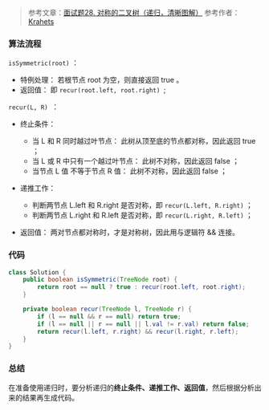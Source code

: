 > 参考文章：[面试题28. 对称的二叉树（递归，清晰图解）](https://leetcode-cn.com/problems/dui-cheng-de-er-cha-shu-lcof/solution/mian-shi-ti-28-dui-cheng-de-er-cha-shu-di-gui-qing/)
> 参考作者：[Krahets](https://leetcode-cn.com/u/jyd/)

### 算法流程
`isSymmetric(root)` ：

- 特例处理： 若根节点 root 为空，则直接返回 true 。
- 返回值： 即 `recur(root.left, root.right) `;

`recur(L, R) `：

- 终止条件：
  - 当 L 和 R 同时越过叶节点： 此树从顶至底的节点都对称，因此返回 true ；
  - 当 L 或 R 中只有一个越过叶节点： 此树不对称，因此返回 false ；
  - 当节点 L 值 不等于节点 R 值： 此树不对称，因此返回 false ；

- 递推工作：
  - 判断两节点 L.left 和 R.right 是否对称，即 `recur(L.left, R.right)` ；
  - 判断两节点 L.right 和 R.left 是否对称，即 `recur(L.right, R.left)` ；

- 返回值： 两对节点都对称时，才是对称树，因此用与逻辑符 && 连接。

### 代码

```java
class Solution {
    public boolean isSymmetric(TreeNode root) {
        return root == null ? true : recur(root.left, root.right);
    }

    private boolean recur(TreeNode l, TreeNode r) {
        if (l == null && r == null) return true;
        if (l == null || r == null || l.val != r.val) return false;
        return recur(l.left, r.right) && recur(l.right, r.left);
    }
}
```

### 总结

在准备使用递归时，要分析递归的**终止条件、递推工作、返回值**，然后根据分析出来的结果再生成代码。